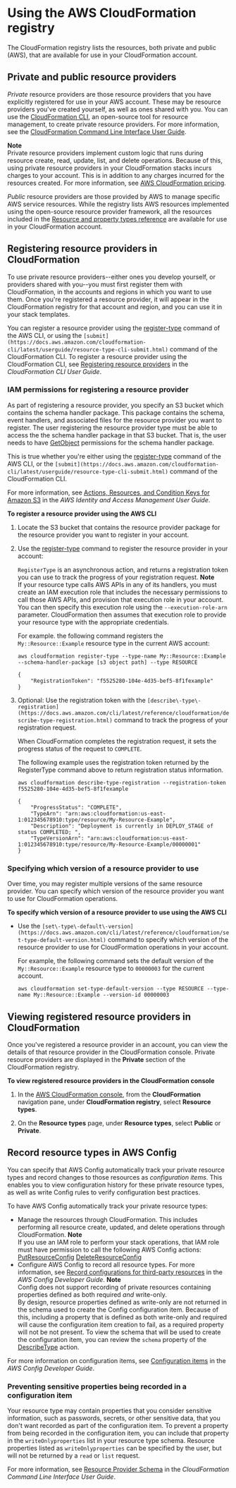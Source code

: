 # Using the AWS CloudFormation registry<a name="registry"></a>

The CloudFormation registry lists the resources, both private and public \(AWS\), that are available for use in your CloudFormation account\.

## Private and public resource providers<a name="registry-public-private"></a>

*Private* resource providers are those resource providers that you have explicitly registered for use in your AWS account\. These may be resource providers you've created yourself, as well as ones shared with you\. You can use the [CloudFormation CLI](https://github.com/aws-cloudformation/aws-cloudformation-rpdk), an open\-source tool for resource management, to create private resource providers\. For more information, see the [CloudFormation Command Line Interface User Guide](https://docs.aws.amazon.com/cloudformation-cli/latest/userguide/what-is-cloudformation-cli.html)\.

**Note**  
Private resource providers implement custom logic that runs during resource create, read, update, list, and delete operations\. Because of this, using private resource providers in your CloudFormation stacks incurs charges to your account\. This is in addition to any charges incurred for the resources created\. For more information, see [AWS CloudFormation pricing](https://aws.amazon.com/cloudformation/pricing/)\.

*Public* resource providers are those provided by AWS to manage specific AWS service resources\. While the registry lists AWS resources implemented using the open\-source resource provider framework, all the resources included in the [Resource and property types reference](https://docs.aws.amazon.com/AWSCloudFormation/latest/UserGuide/aws-template-resource-type-ref.html) are available for use in your CloudFormation account\.

## Registering resource providers in CloudFormation<a name="registry-register"></a>

To use private resource providers\-\-either ones you develop yourself, or providers shared with you\-\-you must first register them with CloudFormation, in the accounts and regions in which you want to use them\. Once you're registered a resource provider, it will appear in the CloudFormation registry for that account and region, and you can use it in your stack templates\.

You can register a resource provider using the [register\-type](https://docs.aws.amazon.com/cli/latest/reference/cloudformation/register-type.html) command of the AWS CLI, or using the `[submit](https://docs.aws.amazon.com/cloudformation-cli/latest/userguide/resource-type-cli-submit.html)` command of the CloudFormation CLI\. To register a resource provider using the CloudFormation CLI, see [Registering resource providers](https://docs.aws.amazon.com/cloudformation-cli/latest/userguide/resource-type-register.html) in the *CloudFormation CLI User Guide*\. 

### IAM permissions for registering a resource provider<a name="registry-register-permissions"></a>

As part of registering a resource provider, you specify an S3 bucket which contains the schema handler package\. This package contains the schema, event handlers, and associated files for the resource provider you want to register\. The user registering the resource provider type must be able to access the the schema handler package in that S3 bucket\. That is, the user needs to have [GetObject](https://docs.aws.amazon.com/AmazonS3/latest/API/API_GetObject.html) permissions for the schema handler package\.

This is true whether you're either using the [register\-type](https://docs.aws.amazon.com/cli/latest/reference/cloudformation/register-type.html) command of the AWS CLI, or the `[submit](https://docs.aws.amazon.com/cloudformation-cli/latest/userguide/resource-type-cli-submit.html)` command of the CloudFormation CLI\.

For more information, see [Actions, Resources, and Condition Keys for Amazon S3](https://docs.aws.amazon.com/IAM/latest/UserGuide/list_amazons3.html) in the *AWS Identity and Access Management User Guide*\.

**To register a resource provider using the AWS CLI**

1. Locate the S3 bucket that contains the resource provider package for the resource provider you want to register in your account\.

1. Use the [register\-type](https://docs.aws.amazon.com/cli/latest/reference/cloudformation/register-type.html) command to register the resource provider in your account:

   `RegisterType` is an asynchronous action, and returns a registration token you can use to track the progress of your registration request\. 
**Note**  
If your resource type calls AWS APIs in any of its handlers, you must create an IAM execution role that includes the necessary permissions to call those AWS APIs, and provision that execution role in your account\. You can then specify this execution role using the `--execution-role-arn` parameter\. CloudFormation then assumes that execution role to provide your resource type with the appropriate credentials\.

   For example\. the following command registers the `My::Resource::Example` resource type in the current AWS account:

   ```
   aws cloudformation register-type --type-name My::Resource::Example --schema-handler-package [s3 object path] --type RESOURCE
                   
   {
       "RegistrationToken": "f5525280-104e-4d35-bef5-8f1fexample"
   }
   ```

1. Optional: Use the registration token with the `[describe\-type\-registration](https://docs.aws.amazon.com/cli/latest/reference/cloudformation/describe-type-registration.html)` command to track the progress of your registration request\.

   When CloudFormation completes the registration request, it sets the progress status of the request to `COMPLETE`\.

   The following example uses the registration token returned by the RegisterType command above to return registration status information\.

   ```
   aws cloudformation describe-type-registration --registration-token f5525280-104e-4d35-bef5-8f1fexample
   
   {
       "ProgressStatus": "COMPLETE", 
       "TypeArn": "arn:aws:cloudformation:us-east-1:012345678910:type/resource/My-Resource-Example", 
       "Description": "Deployment is currently in DEPLOY_STAGE of status COMPLETED; ", 
       "TypeVersionArn": "arn:aws:cloudformation:us-east-1:012345678910:type/resource/My-Resource-Example/00000001"
   }
   ```

### Specifying which version of a resource provider to use<a name="registry-set-version"></a>

Over time, you may register multiple versions of the same resource provider\. You can specify which version of the resource provider you want to use for CloudFormation operations\.

**To specify which version of a resource provider to use using the AWS CLI**
+ Use the `[set\-type\-default\-version](https://docs.aws.amazon.com/cli/latest/reference/cloudformation/set-type-default-version.html)` command to specify which version of the resource provider to use for CloudFormation operations in your account\.

  For example, the following command sets the default version of the `My::Resource::Example` resource type to `00000003` for the current account\.

  ```
  aws cloudformation set-type-default-version --type RESOURCE --type-name My::Resource::Example --version-id 00000003
  ```

## Viewing registered resource providers in CloudFormation<a name="registry-view"></a>

Once you've registered a resource provider in an account, you can view the details of that resource provider in the CloudFormation console\. Private resource providers are displayed in the **Private** section of the CloudFormation registry\.

**To view registered resource providers in the CloudFormation console**

1. In the [AWS CloudFormation console](https://console.aws.amazon.com/cloudformation), from the **CloudFormation** navigation pane, under **CloudFormation registry**, select **Resource types**\.

1. On the **Resource types** page, under **Resource types**, select **Public** or **Private**\.

## Record resource types in AWS Config<a name="registry-config-record"></a>

You can specify that AWS Config automatically track your private resource types and record changes to those resources as *configuration items*\. This enables you to view configuration history for these private resource types, as well as write Config rules to verify configuration best practices\. 

To have AWS Config automatically track your private resource types:
+ Manage the resources through CloudFormation\. This includes performing all resource create, updated, and delete operations through CloudFormation\.
**Note**  
If you use an IAM role to perform your stack operations, that IAM role must have permission to call the following AWS Config actions:  
[PutResourceConfig](https://docs.aws.amazon.com/config/latest/APIReference/API_PutResourceConfig.html)
[DeleteResourceConfig](https://docs.aws.amazon.com/config/latest/APIReference/API_DeleteResourceConfig.html)
+ Configure AWS Config to record all resource types\. For more information, see [Record configurations for third\-party resources](https://docs.aws.amazon.com/config/latest/developerguide/customresources.html) in the *AWS Config Developer Guide*\.
**Note**  
Config does not support recording of private resources containing properties defined as both required *and* write\-only\.   
By design, resource properties defined as write\-only are not returned in the schema used to create the Config configuration item\. Because of this, including a property that is defined as both write\-only and required will cause the configuration item creation to fail, as a required property will not be not present\. To view the schema that will be used to create the configuration item, you can review the `schema` property of the [DescribeType](https://docs.aws.amazon.com/AWSCloudFormation/latest/APIReference/API_DescribeType.html) action\. 

For more information on configuration items, see [Configuration items](https://docs.aws.amazon.com/config/latest/developerguide/config-concepts.html#config-items) in the *AWS Config Developer Guide*\.

### Preventing sensitive properties being recorded in a configuration item<a name="registry-config-record-sensitive"></a>

Your resource type may contain properties that you consider sensitive information, such as passwords, secrets, or other sensitive data, that you don't want recorded as part of the configuration item\. To prevent a property from being recorded in the configuration item, you can include that property in the `writeOnlyproperties` list in your resource type schema\. Resource properties listed as `writeOnlyproperties` can be specified by the user, but will not be returned by a `read` or `list` request\.

For more information, see [Resource Provider Schema](https://docs.aws.amazon.com/cloudformation-cli/latest/userguide/resource-type-schema.html#schema-properties-writeonlyproperties) in the *CloudFormation Command Line Interface User Guide*\.